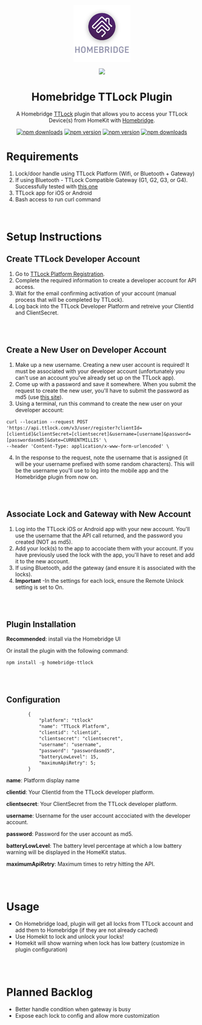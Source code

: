 
<span align="center">

<p align="center">
<img src="https://github.com/homebridge/branding/raw/master/logos/homebridge-wordmark-logo-vertical.png" width="150">
</p>

<p align="center">
<img src="https://open.ttlock.com/resources/developer/img/logo_ttlock.a53b544e.png" width="80">
</p>




# Homebridge TTLock Plugin 



<p>A Homebridge <a href="https://open.ttlock.com/document/doc?urlName=userGuide%2FekeyEn.html">TTLock</a>  
plugin that allows you to access your TTLock Device(s) from HomeKit with
  <a href="https://homebridge.io">Homebridge</a>. 
</p>

[![npm downloads](https://badgen.net/github/checks/bwitting/homebridge-ttlock)](https://github.com/bwitting/homebridge-ttlock)
[![npm version](https://badgen.net/github/release/bwitting/homebridge-ttlock)](https://github.com/bwitting/homebridge-ttlock)
[![npm version](https://badgen.net/npm/v/homebridge-ttlock)](https://www.npmjs.com/package/homebridge-ttlock)
[![npm downloads](https://badgen.net/npm/dt/homebridge-ttlock)](https://www.npmjs.com/package/homebridge-ttlock)


</span>


# Requirements
1. Lock/door handle using TTLock Platform (Wifi, or Bluetooth + Gateway)
2. If using Bluetooth - TTLock Compatible Gateway (G1, G2, G3, or G4). Successfully tested with [this one](https://www.amazon.com/gp/product/B085THR6VX)
3. TTLock app for iOS or Android 
4. Bash access to run curl command
<br><br><br>


# Setup Instructions

## Create TTLock Developer Account
1. Go to [TTLock Platform Registration](https://open.ttlock.com/register).
2. Complete the required information to create a developer account for API access.
3. Wait for the email confirming activation of your account (manual process that will be completed by TTLock).
4. Log back into the TTLock Developer Platform and retreive your ClientId and ClientSecret.

<br><br>

## Create a New User on Developer Account

1. Make up a new username. Creating a new user account is required! It must be associated with your developer account (unfortunately you can't use an account you've already set up on the TTLock app).
2. Come up with a password and save it somewhere. When you submit the request to create the new user, you'll have to submit the password as md5 (use [this site](https://www.md5online.org/md5-encrypt.html)).
3. Using a terminal, run this command to create the new user on your developer account:

```
curl --location --request POST 'https://api.ttlock.com/v3/user/register?clientId=[clientid]&clientSecret=[clientsecret]&username=[username]&password=[passwordasmd5]&date=CURRENTMILLIS' \
--header 'Content-Type: application/x-www-form-urlencoded' \
```
4. In the response to the request, note the username that is assigned (it will be your username prefixed with some random characters).  This will be the username you'll use to log into the mobile app and the Homebridge plugin from now on.


<br><br>


## Associate Lock and Gateway with New Account

1. Log into the TTLock iOS or Android app with your new account.  You'll use the username that the API call returned, and the password you created (NOT as md5).
2. Add your lock(s) to the app to accociate them with your account.  If you have previously used the lock with the app, you'll have to reset and add it to the new account.
3. If using Bluetooth, add the gateway (and ensure it is associated with the locks).
4. **Important** -In the settings for each lock, ensure the Remote Unlock setting is set to On.

<br><br>

## Plugin Installation
**Recommended**: install via the Homebridge UI

Or install the plugin with the following command:
```
npm install -g homebridge-ttlock
```
<br><br>

## Configuration
```
        {
            "platform": "ttlock"
            "name": "TTLock Platform",
            "clientid": "clientid",
            "clientsecret": "clientsecret",
            "username": "username",
            "password": "passwordasmd5",
            "batteryLowLevel": 15,
            "maximumApiRetry": 5;
        }
```

**name**: Platform display name

**clientid**: Your ClientId from the TTLock developer platform.

**clientsecret**: Your ClientSecret from the TTLock developer platform.

**username**: Username for the user account accociated with the developer account.

**password**: Password for the user account as md5.

**batteryLowLevel**: The battery level percentage at which a low battery warning will be displayed in the HomeKit status.

**maximumApiRetry**: Maximum times to retry hitting the API.

<br><br>

# Usage

* On Homebridge load, plugin will get all locks from TTLock account and add them to Homebridge (if they are not already cached)
* Use Homekit to lock and unlock your locks!
* Homekit will show warning when lock has low battery (customize in plugin configuration) 

<br><br>

# Planned Backlog

* Better handle condition when gateway is busy
* Expose each lock to config and allow more customization